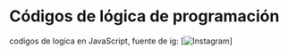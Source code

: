 # Códigos de lógica de programación

codigos de logica en JavaScript, fuente de ig: [![Instagram](https://instagram.com/coding_knowladge)]
